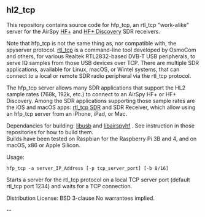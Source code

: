 ## hl2_tcp

This repository contains source code for hfp_tcp, 
an rtl_tcp "work-alike" server
for the AirSpy
[HF+](https://airspy.com/airspy-hf-plus/) 
and 
[HF+ Discovery](https://airspy.com/airspy-hf-discovery/)
SDR receivers.

Note that hfp_tcp is not the same thing as, 
nor compatible with, the spyserver protocol.
[rtl_tcp](https://github.com/osmocom/rtl-sdr)
is a command-line tool developed by OsmoCom and others,
for various Realtek RTL2832-based DVB-T USB peripherals,
to serve IQ samples from those USB devices over TCP.
There are multiple SDR applications,
available for Linux, macOS, or Wintel systems,
that can connect to a local or remote SDR radio peripheral
via the rtl_tcp protocol.

The hfp_tcp server allows many SDR applications 
that support the
HL2 sample rates (768k, 192k, etc.) to connect to
an AirSpy HF+ or HF+ Discovery.
Among the SDR applications 
supporting those sample rates
are the iOS and macOS apps:
[rtl_tcp SDR](http://www.hotpaw.com/rhn/hotpaw/)
and
SDR Receiver,
which allow using an hfp_tcp server from an iPhone, iPad, or Mac.

Dependancies for building:
[libusb](https://github.com/libusb/libusb)
and
[libairspyhf](https://github.com/airspy/airspyhf) . 
See instruction in those repositories for how to build them.  
Builds have been tested on Raspbian for the Raspberry Pi 3B and 4, 
and on macOS, x86 or Apple Silicon.

Usage:

    hfp_tcp -a server_IP_Address [-p tcp_server_port] [-b 8/16]

Starts a server for the rtl_tcp protocol
    on a local TCP server port (default rtl_tcp port 1234)
    and waits for a TCP connection.

Distribution License: BSD 3-clause
No warrantees implied.

--
